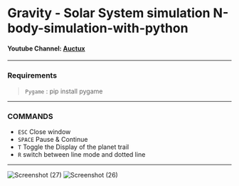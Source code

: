 # Gravity - Solar System simulation N-body-simulation-with-python
#### Youtube Channel: [Auctux](https://www.youtube.com/channel/UCjPk9YDheKst1FlAf_KSpyA)
---
### Requirements
> `Pygame` : pip install pygame
---
### COMMANDS
- `ESC` Close window
- `SPACE` Pause & Continue
- `T` Toggle the Display of the planet trail
- `R` switch between line mode and dotted line
--- 
![Screenshot (27)](https://user-images.githubusercontent.com/48150537/129450307-7ffc5d4f-fb52-4191-b8a8-b42976cc0605.png)
![Screenshot (26)](https://user-images.githubusercontent.com/48150537/129450225-d1720bb7-9d29-48a2-81f8-925d46cf8de3.png)


